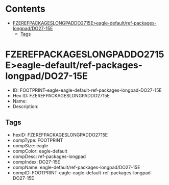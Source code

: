 



Contents
========

* [FZEREFPACKAGESLONGPADDO2715E>eagle-default/ref-packages-longpad/DO27-15E](#fzerefpackageslongpaddo2715eeagle-defaultref-packages-longpaddo27-15e)
	* [Tags](#tags)

# FZEREFPACKAGESLONGPADDO2715E>eagle-default/ref-packages-longpad/DO27-15E

- ID: FOOTPRINT-eagle-eagle-default-ref-packages-longpad-DO27-15E
- Hex ID: FZEREFPACKAGESLONGPADDO2715E
- Name: 
- Description: 

## Tags

- hexID: FZEREFPACKAGESLONGPADDO2715E
- oompType: FOOTPRINT
- oompSize: eagle
- oompColor: eagle-default
- oompDesc: ref-packages-longpad
- oompIndex: DO27-15E
- oompName: eagle-default/ref-packages-longpad/DO27-15E
- oompID: FOOTPRINT-eagle-eagle-default-ref-packages-longpad-DO27-15E
